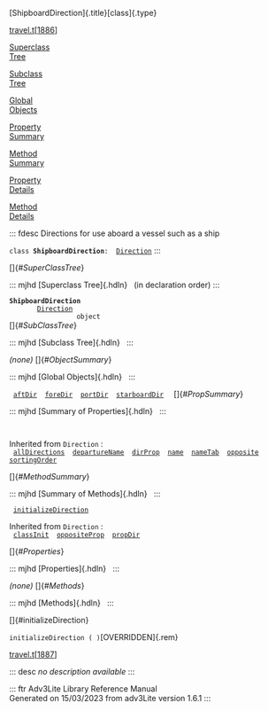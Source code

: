 [ShipboardDirection]{.title}[class]{.type}

[travel.t](../file/travel.t.html)\[[1886](../source/travel.t.html#1886)\]

[Superclass\
Tree](#_SuperClassTree_)

[Subclass\
Tree](#_SubClassTree_)

[Global\
Objects](#_ObjectSummary_)

[Property\
Summary](#_PropSummary_)

[Method\
Summary](#_MethodSummary_)

[Property\
Details](#_Properties_)

[Method\
Details](#_Methods_)

::: fdesc
Directions for use aboard a vessel such as a ship

`class `**`ShipboardDirection`**` :   `[`Direction`](../object/Direction.html)
:::

[]{#_SuperClassTree_}

::: mjhd
[Superclass Tree]{.hdln}   (in declaration order)
:::

**`ShipboardDirection`**\
`         `[`Direction`](../object/Direction.html)\
`                 object`\
[]{#_SubClassTree_}

::: mjhd
[Subclass Tree]{.hdln}  
:::

*(none)* []{#_ObjectSummary_}

::: mjhd
[Global Objects]{.hdln}  
:::

` `[`aftDir`](../object/aftDir.html)`  `[`foreDir`](../object/foreDir.html)`  `[`portDir`](../object/portDir.html)`  `[`starboardDir`](../object/starboardDir.html)`  `
[]{#_PropSummary_}

::: mjhd
[Summary of Properties]{.hdln}  
:::

` `

Inherited from `Direction` :\
` `[`allDirections`](../object/Direction.html#allDirections)`  `[`departureName`](../object/Direction.html#departureName)`  `[`dirProp`](../object/Direction.html#dirProp)`  `[`name`](../object/Direction.html#name)`  `[`nameTab`](../object/Direction.html#nameTab)`  `[`opposite`](../object/Direction.html#opposite)`  `[`sortingOrder`](../object/Direction.html#sortingOrder)`  `

[]{#_MethodSummary_}

::: mjhd
[Summary of Methods]{.hdln}  
:::

` `[`initializeDirection`](#initializeDirection)`  `

Inherited from `Direction` :\
` `[`classInit`](../object/Direction.html#classInit)`  `[`oppositeProp`](../object/Direction.html#oppositeProp)`  `[`propDir`](../object/Direction.html#propDir)`  `

[]{#_Properties_}

::: mjhd
[Properties]{.hdln}  
:::

*(none)* []{#_Methods_}

::: mjhd
[Methods]{.hdln}  
:::

[]{#initializeDirection}

`initializeDirection ( )`[OVERRIDDEN]{.rem}

[travel.t](../file/travel.t.html)\[[1887](../source/travel.t.html#1887)\]

::: desc
*no description available*
:::

::: ftr
Adv3Lite Library Reference Manual\
Generated on 15/03/2023 from adv3Lite version 1.6.1
:::
